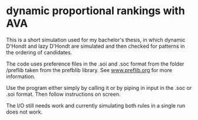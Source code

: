 # dynamic proportional rankings with AVA
This is a short simulation used for my bachelor's thesis, in which dynamic D'Hondt and lazy D'Hondt are simulated and then checked for patterns in the ordering of candidates. 

The code uses preference files in the .soi and .soc format from the folder /preflib taken from the prefblib library. See www.preflib.org for more information.

Use the program either simply by calling it or by piping in input in the .soc or .soi format. Then follow instructions on screen.

The I/O still needs work and currently simulating both rules in a single run does not work. 
